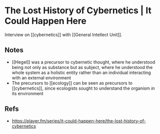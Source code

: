 # The Lost History of Cybernetics | It Could Happen Here

Interview on [[cybernetics]] with [[General Intellect Unit]].


## Notes

-   [[Hegel]] was a precursor to cybernetic thought, where he understood being not only as substance but as subject, where he understood the whole system as a holistic entity rather than an individual interacting with an external environment
-   The precursors to [[ecology]] can be seen as precursors to [[cybernetics]], since ecologists sought to understand the organism _in_ its environment


## Refs

-   https://player.fm/series/it-could-happen-here/the-lost-history-of-cybernetics

